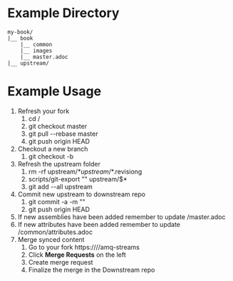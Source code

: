 # Example Directory #

```
my-book/
|__ book
    |__ common
    |__ images
    |__ master.adoc
|__ upstream/
```

# Example Usage #

1. Refresh your fork
    1. cd <DIRECTORY>/
    2. git checkout master
    3. git pull --rebase <REMOTE> master
    4. git push origin HEAD
2. Checkout a new branch
    1. git checkout -b <BRANCH NAME>
3. Refresh the upstream folder
    1. rm -rf upstream/$* upstream/$*.revisiong
    2. scripts/git-export "<GITHUB REPOSITORY>" <BRANCH> upstream/$*
    3. git add --all upstream
4. Commit new upstream to downstream repo
    1. git commit -a -m "<COMMIT MESSAGE>"
    2. git push origin HEAD
5. If new assemblies have been added remember to update <DIRECTORY>/master.adoc
6. If new attributes have been added remember to update <DIRECTORY>/common/attributes.adoc
7. Merge synced content
    1. Go to your fork https://<GITLAB URL>/<username>/amq-streams
    2. Click __Merge Requests__ on the left
    3. Create merge request
    4. Finalize the merge in the Downstream repo
